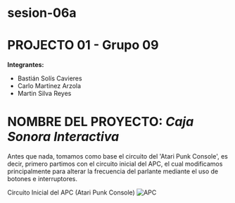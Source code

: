 # sesion-06a

# PROJECTO 01 - Grupo 09 

**Integrantes:**
- Bastián Solís Cavieres
- Carlo Martinez Arzola
- Martin Silva Reyes

# NOMBRE DEL PROYECTO: *Caja Sonora Interactiva*

Antes que nada, tomamos como base el circuito del 'Atari Punk Console', es decir, primero partimos con el circuito inicial del APC, el cual modificamos principalmente para alterar la frecuencia del parlante mediante el uso de botones e interruptores.

Circuito Inicial del APC (Atari Punk Console)
![APC](https://upload.wikimedia.org/wikipedia/commons/thumb/f/fa/APC_with_2_555_%28pin_out%29_and_bridge_added.png/400px-APC_with_2_555_%28pin_out%29_and_bridge_added.png)

